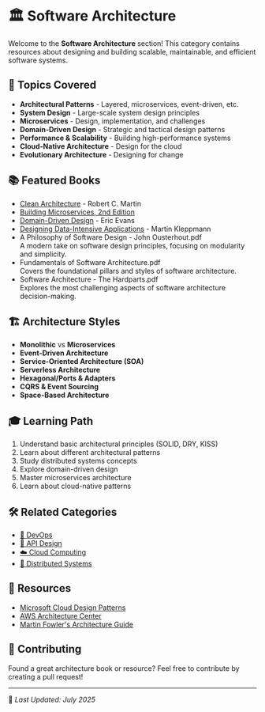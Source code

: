 # 🏛️ Software Architecture

Welcome to the **Software Architecture** section! This category contains resources about designing and building scalable, maintainable, and efficient software systems.

## 📖 Topics Covered

- **Architectural Patterns** - Layered, microservices, event-driven, etc.
- **System Design** - Large-scale system design principles
- **Microservices** - Design, implementation, and challenges
- **Domain-Driven Design** - Strategic and tactical design patterns
- **Performance & Scalability** - Building high-performance systems
- **Cloud-Native Architecture** - Design for the cloud
- **Evolutionary Architecture** - Designing for change

## 📚 Featured Books

- [Clean Architecture](https://github.com/fagun18/Books-Collection/tree/main/Software%20Architecture) - Robert C. Martin
- [Building Microservices, 2nd Edition](https://github.com/fagun18/Books-Collection/tree/main/Software%20Architecture/Microservices)
- [Domain-Driven Design](https://github.com/fagun18/Books-Collection/tree/main/Software%20Architecture/DDD) - Eric Evans
- [Designing Data-Intensive Applications](https://github.com/fagun18/Books-Collection/tree/main/Databases/Design) - Martin Kleppmann
- A Philosophy of Software Design - John Ousterhout.pdf  
  A modern take on software design principles, focusing on modularity and simplicity.
- Fundamentals of Software Architecture.pdf  
  Covers the foundational pillars and styles of software architecture.
- Software Architecture - The Hardparts.pdf  
  Explores the most challenging aspects of software architecture decision-making.

## 🏗️ Architecture Styles

- **Monolithic** vs **Microservices**
- **Event-Driven Architecture**
- **Service-Oriented Architecture (SOA)**
- **Serverless Architecture**
- **Hexagonal/Ports & Adapters**
- **CQRS & Event Sourcing**
- **Space-Based Architecture**

## 🎓 Learning Path

1. Understand basic architectural principles (SOLID, DRY, KISS)
2. Learn about different architectural patterns
3. Study distributed systems concepts
4. Explore domain-driven design
5. Master microservices architecture
6. Learn about cloud-native patterns

## 🛠️ Related Categories

- [🐳 DevOps](https://github.com/fagun18/Books-Collection/tree/main/DevOps)
- [🔌 API Design](https://github.com/fagun18/Books-Collection/tree/main/Programming/API%20Design)
- [☁️ Cloud Computing](https://github.com/fagun18/Books-Collection/tree/main/DevOps/Cloud)
- [📡 Distributed Systems](https://github.com/fagun18/Books-Collection/tree/main/Distributed%20Systems)

## 🔗 Resources

- [Microsoft Cloud Design Patterns](https://docs.microsoft.com/en-us/azure/architecture/patterns/)
- [AWS Architecture Center](https://aws.amazon.com/architecture/)
- [Martin Fowler's Architecture Guide](https://martinfowler.com/architecture/)

## 🤝 Contributing

Found a great architecture book or resource? Feel free to contribute by creating a pull request!

---
📅 *Last Updated: July 2025*
